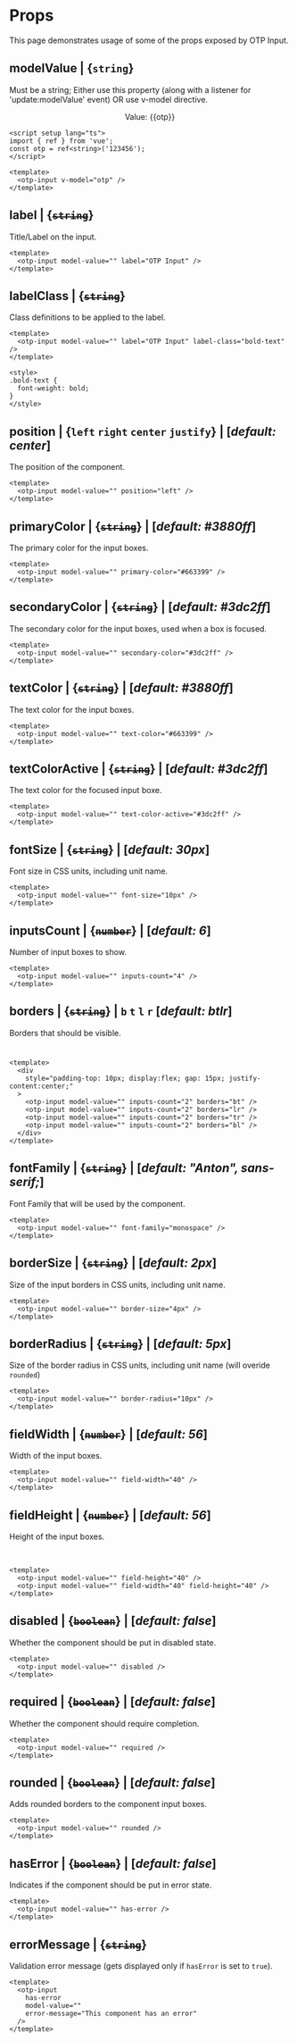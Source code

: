 # Props

This page demonstrates usage of some of the props exposed by OTP Input.

## modelValue | {`string`}

Must be a string; Either use this property (along with a listener for 'update:modelValue' event) OR use v-model directive.

  <otp-input v-model="otp" />
  <div style="text-align:center; margin-top: 10px;">
    Value: {{otp}}
  </div>

```vue:line-numbers
<script setup lang="ts">
import { ref } from 'vue';
const otp = ref<string>('123456');
</script>

<template>
  <otp-input v-model="otp" />
</template>
```

## label | {~~`string`~~}

Title/Label on the input.

<otp-input model-value="" label="OTP Input" />

```vue:line-numbers
<template>
  <otp-input model-value="" label="OTP Input" />
</template>
```

## labelClass | {~~`string`~~}

Class definitions to be applied to the label.

<otp-input model-value="" label="OTP Input" :label-class="$style['bold-text']" />

```vue:line-numbers
<template>
  <otp-input model-value="" label="OTP Input" label-class="bold-text" />
</template>

<style>
.bold-text {
  font-weight: bold;
}
</style>
```

## position | {`left` `right` `center` `justify`} | [_default: center_]

The position of the component.

<otp-input model-value="" position="left" />

```vue:line-numbers
<template>
  <otp-input model-value="" position="left" />
</template>
```

## primaryColor | {~~`string`~~} | [_default: #3880ff_]

The primary color for the input boxes.

<otp-input model-value="" primary-color="#663399" />

```vue:line-numbers
<template>
  <otp-input model-value="" primary-color="#663399" />
</template>
```

## secondaryColor | {~~`string`~~} | [_default: #3dc2ff_]

The secondary color for the input boxes, used when a box is focused.

<otp-input model-value="" secondary-color="#3dc2ff" />

```vue:line-numbers
<template>
  <otp-input model-value="" secondary-color="#3dc2ff" />
</template>
```

## textColor | {~~`string`~~} | [_default: #3880ff_]

The text color for the input boxes.

<otp-input model-value="" text-color="#663399" />

```vue:line-numbers
<template>
  <otp-input model-value="" text-color="#663399" />
</template>
```

## textColorActive | {~~`string`~~} | [_default: #3dc2ff_]

The text color for the focused input boxe.

<otp-input model-value="" text-color-active="#3dc2ff" />

```vue:line-numbers
<template>
  <otp-input model-value="" text-color-active="#3dc2ff" />
</template>
```

## fontSize | {~~`string`~~} | [_default: 30px_]

Font size in CSS units, including unit name.

<otp-input model-value="" font-size="10px" />

```vue:line-numbers
<template>
  <otp-input model-value="" font-size="10px" />
</template>
```

## inputsCount | {~~`number`~~} | [_default: 6_]

Number of input boxes to show.

<otp-input model-value="" inputs-count="4" />

```vue:line-numbers
<template>
  <otp-input model-value="" inputs-count="4" />
</template>
```

## borders | {~~`string`~~} | `b` `t` `l` `r` [_default: btlr_]

Borders that should be visible.

<div
  style="padding-top: 10px; display:flex; gap: 15px; justify-content:center;"
>
  <otp-input model-value="" inputs-count="2" borders="bt" />
  <otp-input model-value="" inputs-count="2" borders="lr" />
  <otp-input model-value="" inputs-count="2" borders="tr" />
  <otp-input model-value="" inputs-count="2" borders="bl" />
</div>

```vue:line-numbers
<template>
  <div
    style="padding-top: 10px; display:flex; gap: 15px; justify-content:center;"
  >
    <otp-input model-value="" inputs-count="2" borders="bt" />
    <otp-input model-value="" inputs-count="2" borders="lr" />
    <otp-input model-value="" inputs-count="2" borders="tr" />
    <otp-input model-value="" inputs-count="2" borders="bl" />
  </div>
</template>
```

## fontFamily | {~~`string`~~} | [_default: "Anton", sans-serif;_]

Font Family that will be used by the component.

<otp-input model-value="" font-family="monospace" />

```vue:line-numbers
<template>
  <otp-input model-value="" font-family="monospace" />
</template>
```

## borderSize | {~~`string`~~} | [_default: 2px_]

Size of the input borders in CSS units, including unit name.

<otp-input model-value="" border-size="4px" />

```vue:line-numbers
<template>
  <otp-input model-value="" border-size="4px" />
</template>
```

## borderRadius | {~~`string`~~} | [_default: 5px_]

Size of the border radius in CSS units, including unit name (will overide `rounded`)

<otp-input model-value="" border-radius="10px" />

```vue:line-numbers
<template>
  <otp-input model-value="" border-radius="10px" />
</template>
```

## fieldWidth | {~~`number`~~} | [_default: 56_]

Width of the input boxes.

<otp-input model-value="" field-width="40" />

```vue:line-numbers
<template>
  <otp-input model-value="" field-width="40" />
</template>
```

## fieldHeight | {~~`number`~~} | [_default: 56_]

Height of the input boxes.

<otp-input model-value="" field-height="40" />
<br />
<otp-input model-value="" field-width="40" field-height="40" />

```vue:line-numbers
<template>
  <otp-input model-value="" field-height="40" />
  <otp-input model-value="" field-width="40" field-height="40" />
</template>
```

## disabled | {~~`boolean`~~} | [_default: false_]

Whether the component should be put in disabled state.

<otp-input model-value="" disabled />

```vue:line-numbers
<template>
  <otp-input model-value="" disabled />
</template>
```

## required | {~~`boolean`~~} | [_default: false_]

Whether the component should require completion.

<otp-input model-value="" required />

```vue:line-numbers
<template>
  <otp-input model-value="" required />
</template>
```

## rounded | {~~`boolean`~~} | [_default: false_]

Adds rounded borders to the component input boxes.

<otp-input model-value="" rounded />

```vue:line-numbers
<template>
  <otp-input model-value="" rounded />
</template>
```

## hasError | {~~`boolean`~~} | [_default: false_]

Indicates if the component should be put in error state.

<otp-input model-value="" has-error />

```vue:line-numbers
<template>
  <otp-input model-value="" has-error />
</template>
```

## errorMessage | {~~`string`~~}

Validation error message (gets displayed only if `hasError` is set to `true`).

<otp-input
    has-error
    model-value=""
    error-message="This component has an error"
  />

```vue:line-numbers
<template>
  <otp-input
    has-error
    model-value=""
    error-message="This component has an error"
  />
</template>
```

<script setup lang="ts">
import { ref } from 'vue';
const otp = ref<string>('123456');
</script>

<style module>
.bold-text {
  font-weight: bold;
}
</style>
